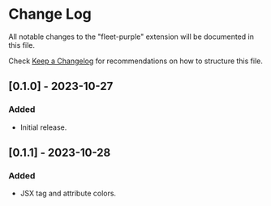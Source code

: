 # Change Log

All notable changes to the "fleet-purple" extension will be documented in this file.

Check [Keep a Changelog](http://keepachangelog.com/) for recommendations on how to structure this file.

## [0.1.0] - 2023-10-27

### Added

- Initial release.

## [0.1.1] - 2023-10-28

### Added

- JSX tag and attribute colors.
